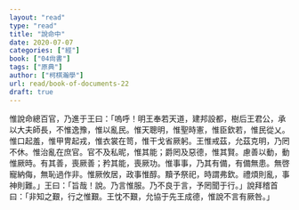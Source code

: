 ```yaml
---
layout: "read"
type: "read"
title: "說命中"
date: 2020-07-07
categories: ["經"]
book: ["04尙書"]
tags: ["原典"]
author: ["柯棋瀚學"]
url: read/book-of-documents-22
draft: true
---
```



惟說命總百官，乃進于王曰：「嗚呼！明王奉若天道，建邦設都，樹后王君公，承以大夫師長，不惟逸豫，惟以亂民。惟天聰明，惟聖時憲，惟臣欽若，惟民從乂。惟口起羞，惟甲冑起戎，惟衣裳在笥，惟干戈省厥躬。王惟戒茲，允茲克明，乃罔不休。惟治亂在庶官。官不及私昵，惟其能；爵罔及惡德，惟其賢。慮善以動，動惟厥時。有其善，喪厥善；矜其能，喪厥功。惟事事，乃其有備，有備無患。無啓寵納侮，無恥過作非。惟厥攸居，政事惟醇。黷予祭祀，時謂弗欽。禮煩則亂，事神則難。」王曰：「旨哉！說。乃言惟服。乃不良于言，予罔聞于行。」說拜稽首曰：「非知之艱，行之惟艱。王忱不艱，允協于先王成德，惟說不言有厥咎。」
